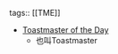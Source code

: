 tags:: [[TME]]

- [Toastmaster of the Day](https://www.toastmasters.org/membership/club-meeting-roles/toastmaster)
	- 也叫Toastmaster